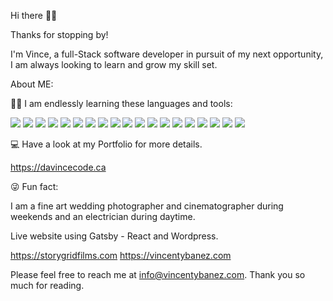 Hi there 🙈🙉



Thanks for stopping by!

I'm Vince, a full-Stack software developer in pursuit of my next opportunity, I am always looking to learn and grow my skill set. 



About ME:


🧑‍💻 I am endlessly learning these languages and tools:

![](https://img.shields.io/badge/React-61DAFB?style=for-the-badge&logo=react&logoColor=white&style=flat)
![](https://img.shields.io/badge/Javascript-F7DF1E?style=for-the-badge&logo=javascript&logoColor=black&style=flat)
![](https://img.shields.io/badge/Node-339933?style=for-the-badge&logo=nodedotjs&logoColor=white&style=flat)
![](https://img.shields.io/badge/HTML5-E34F26?style=for-the-badge&logo=html5&logoColor=white&style=flat)
![](https://img.shields.io/badge/NEXT.js-000000?style=for-the-badge&logo=nextdotjs&logoColor=white&style=flat)
![](https://img.shields.io/badge/CSS3-1572B6?style=for-the-badge&logo=css3&logoColor=white&style=flat)
![](https://img.shields.io/badge/Bootstrap-7952B3?style=for-the-badge&logo=bootstrap&logoColor=white&style=flat)
![](https://img.shields.io/badge/jQuery-0769AD?style=for-the-badge&logo=jquery&logoColor=white&style=flat)
![](https://img.shields.io/badge/Git-F05032?style=for-the-badge&logo=git&logoColor=white&style=flat)
![](https://img.shields.io/badge/Github-181717?style=for-the-badge&logo=github&logoColor=white&style=flat)
![](https://img.shields.io/badge/Wordpress-21759B?style=for-the-badge&logo=wordpress&logoColor=white&style=flat)
![](https://img.shields.io/badge/Gatsby-663399?style=for-the-badge&logo=gatsby&logoColor=white&style=flat)
![](https://img.shields.io/badge/VScode-007ACC?style=for-the-badge&logo=visualstudiocode&logoColor=white&style=flat)
![](https://img.shields.io/badge/AdobePhotoshop-31A8FF?style=for-the-badge&logo=adobephotoshop&logoColor=white&style=flat)
![](https://img.shields.io/badge/AdobePremierePro-9999FF?style=for-the-badge&logo=adobepremierepro&logoColor=white&style=flat)
![](https://img.shields.io/badge/AdobeLightroom-31A8FF?style=for-the-badge&logo=adobelightroom&logoColor=white&style=flat)
![](https://img.shields.io/badge/LighthouseLabs-31A8FF?style=for-the-badge&logo=lighthouse&logoColor=white&style=flat)
![](https://img.shields.io/badge/Instagram-E4405F?style=for-the-badge&logo=instagram&logoColor=white&style=flat)
![](https://img.shields.io/badge/LinkedIn-0A66C2?style=for-the-badge&logo=linkedin&logoColor=white&style=flat)



💻 Have a look at my Portfolio for more details.

https://davincecode.ca



😜 Fun fact:


I am a fine art wedding photographer and cinematographer during weekends and an electrician during daytime.


Live website using Gatsby - React and Wordpress.

https://storygridfilms.com
https://vincentybanez.com



Please feel free to reach me at info@vincentybanez.com. Thank you so much for reading. 

